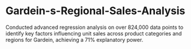 # Gardein-s-Regional-Sales-Analysis
Conducted advanced regression analysis on over 824,000 data points to identify key factors influencing unit sales across product categories and regions for Gardein, achieving a 71% explanatory power. 
